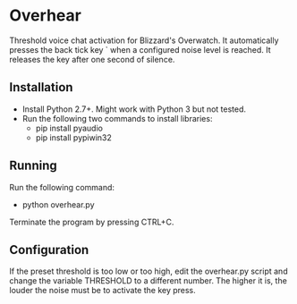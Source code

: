 # Overhear
Threshold voice chat activation for Blizzard's Overwatch. It automatically presses the back tick key ` when a configured noise level is reached. It releases the key after one second of silence.

## Installation
* Install Python 2.7+. Might work with Python 3 but not tested.
* Run the following two commands to install libraries:
    * pip install pyaudio
    * pip install pypiwin32

## Running
Run the following command:
* python overhear.py

Terminate the program by pressing CTRL+C.

## Configuration
If the preset threshold is too low or too high, edit the overhear.py script and change the variable THRESHOLD to a different number. The higher it is, the louder the noise must be to activate the key press.




